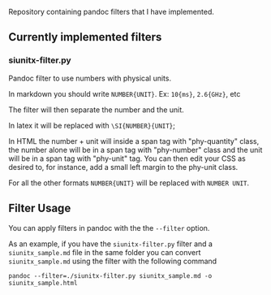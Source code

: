 
Repository containing pandoc filters that I have implemented.


## Currently implemented filters ##

### siunitx-filter.py ###

Pandoc filter to use numbers with physical units.

In markdown you should write `NUMBER{UNIT}`.
Ex: `10{ms}`, `2.6{GHz}`, etc

The filter will then separate the number and the unit. 

In latex it will be replaced with `\SI{NUMBER}{UNIT}`;

In HTML the number + unit will inside a span tag with "phy-quantity" class,
the number alone will be in a span tag with "phy-number" class and the unit
will be in a span tag with "phy-unit" tag. You can then edit your CSS as
desired to, for instance, add a small left margin to the phy-unit class.

For all the other formats `NUMBER{UNIT}` will be replaced with `NUMBER UNIT`.


## Filter Usage ##

You can apply filters in pandoc with the the `--filter` option.

As an example, if you have the `siunitx-filter.py` filter and a
`siunitx_sample.md` file in the same folder you can convert `siunitx_sample.md` using
the filter with the following command

    pandoc --filter=./siunitx-filter.py siunitx_sample.md -o siunitx_sample.html
